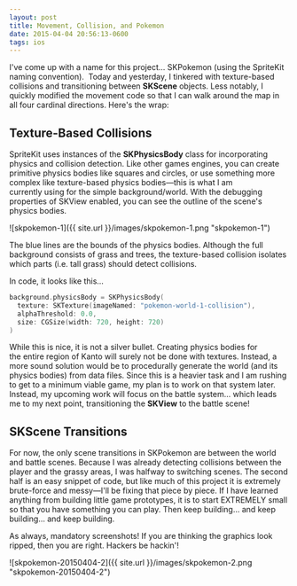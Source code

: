 ```yaml
---
layout: post
title: Movement, Collision, and Pokemon
date: 2015-04-04 20:56:13-0600
tags: ios
---
```


I've come up with a name for this project... SKPokemon (using the SpriteKit naming convention).  Today and yesterday, I tinkered with texture-based collisions and transitioning between **SKScene** objects. Less notably, I quickly modified the movement code so that I can walk around the map in all four cardinal directions. Here's the wrap:

## Texture-Based Collisions

SpriteKit uses instances of the **SKPhysicsBody** class for incorporating physics and collision detection. Like other games engines, you can create primitive physics bodies like squares and circles, or use something more complex like texture-based physics bodies—this is what I am currently using for the simple background/world. With the debugging properties of SKView enabled, you can see the outline of the scene's physics bodies.

![skpokemon-1]({{ site.url }}/images/skpokemon-1.png "skpokemon-1")

The blue lines are the bounds of the physics bodies. Although the full background consists of grass and trees, the texture-based collision isolates which parts (i.e. tall grass) should detect collisions.

In code, it looks like this...

```swift
background.physicsBody = SKPhysicsBody(
  texture: SKTexture(imageNamed: "pokemon-world-1-collision"),
  alphaThreshold: 0.0,
  size: CGSize(width: 720, height: 720)
)
```

While this is nice, it is not a silver bullet. Creating physics bodies for the entire region of Kanto will surely not be done with textures. Instead, a more sound solution would be to procedurally generate the world (and its physics bodies) from data files. Since this is a heavier task and I am rushing to get to a minimum viable game, my plan is to work on that system later. Instead, my upcoming work will focus on the battle system... which leads me to my next point, transitioning the **SKView** to the battle scene!

## SKScene Transitions

For now, the only scene transitions in SKPokemon are between the world and battle scenes. Because I was already detecting collisions between the player and the grassy areas, I was halfway to switching scenes. The second half is an easy snippet of code, but like much of this project it is extremely brute-force and messy—I'll be fixing that piece by piece. If I have learned anything from building little game prototypes, it is to start EXTREMELY small so that you have something you can play. Then keep building... and keep building... and keep building.

As always, mandatory screenshots! If you are thinking the graphics look ripped, then you are right. Hackers be hackin'!

![skpokemon-20150404-2]({{ site.url }}/images/skpokemon-2.png "skpokemon-20150404-2")